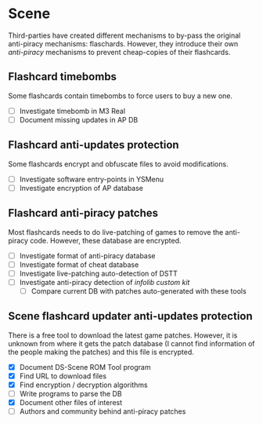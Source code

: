 # Scene

Third-parties have created different mechanisms to by-pass the original
anti-piracy mechanisms: flaschards. However, they introduce their own
_anti-piracy_ mechanisms to prevent cheap-copies of their flashcards.

## Flashcard timebombs

Some flashcards contain timebombs to force users to buy a new one.

- [ ] Investigate timebomb in M3 Real
- [ ] Document missing updates in AP DB

## Flashcard anti-updates protection

Some flashcards encrypt and obfuscate files to avoid modifications.

- [ ] Investigate software entry-points in YSMenu
- [ ] Investigate encryption of AP database

## Flashcard anti-piracy patches

Most flashcards needs to do live-patching of games to remove the anti-piracy
code. However, these database are encrypted.

- [ ] Investigate format of anti-piracy database
- [ ] Investigate format of cheat database
- [ ] Investigate live-patching auto-detection of DSTT
- [ ] Investigate anti-piracy detection of _infolib custom kit_
  - [ ] Compare current DB with patches auto-generated with these tools

## Scene flashcard updater anti-updates protection

There is a free tool to download the latest game patches. However, it is unknown
from where it gets the patch database (I cannot find information of the people
making the patches) and this file is encrypted.

- [x] Document DS-Scene ROM Tool program
- [x] Find URL to download files
- [x] Find encryption / decryption algorithms
- [ ] Write programs to parse the DB
- [x] Document other files of interest
- [ ] Authors and community behind anti-piracy patches
